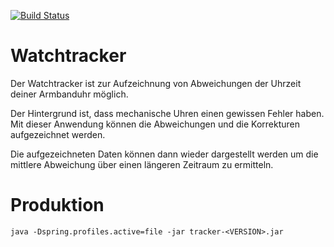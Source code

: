 [![Build Status](https://travis-ci.org/jdufner/watchtracker.svg?branch=master)](https://travis-ci.org/jdufner/watchtracker)

# Watchtracker

Der Watchtracker ist zur Aufzeichnung von Abweichungen der Uhrzeit deiner Armbanduhr möglich.

Der Hintergrund ist, dass mechanische Uhren einen gewissen Fehler haben. Mit dieser Anwendung
können die Abweichungen und die Korrekturen aufgezeichnet werden.

Die aufgezeichneten Daten können dann wieder dargestellt werden um die mittlere Abweichung über 
einen längeren Zeitraum zu ermitteln.

# Produktion

`java -Dspring.profiles.active=file -jar tracker-<VERSION>.jar`
